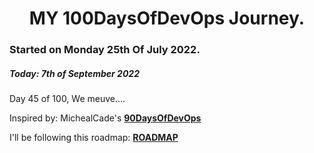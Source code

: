<h1 align=center>
  MY 100DaysOfDevOps Journey.
</h1>

### Started on Monday 25th Of July 2022.
##### Today: 7th of September 2022

Day 45 of 100, We meuve....

Inspired by: MichealCade's [**90DaysOfDevOps**](https://github.com/MichaelCade/90DaysOfDevOps)

I'll be following this roadmap: [**ROADMAP**](https://devopslearning.medium.com/100-days-of-devops-day-100-thanks-everyone-and-happy-learning-f014f0aad490)



